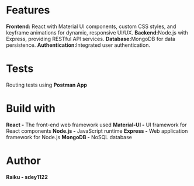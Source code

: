 # Features
<strong>Frontend:</strong> React with Material UI components, custom CSS styles, and keyframe animations for dynamic, responsive UI/UX.
<strong>Backend:</strong>Node.js with Express, providing RESTful API services.
<strong>Database:</strong>MongoDB for data persistence.
<strong>Authentication:</strong>Integrated user authentication.

# Tests
Routing tests using <strong>Postman App</strong>

# Build with
<strong>React -</strong> The front-end web framework used
<strong>Material-UI -</strong> UI framework for React components
<strong>Node.js -</strong> JavaScript runtime
<strong>Express -</strong> Web application framework for Node.js
<strong>MongoDB -</strong> NoSQL database

# Author
<strong>Raiku - sdey1122</strong>
